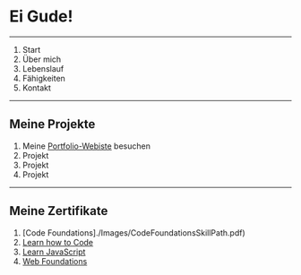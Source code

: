 # Ei Gude! 

--------------------------

1. Start
2. Über mich
3. Lebenslauf
4. Fähigkeiten
5. Kontakt

---------------------------

## Meine Projekte 

1. Meine [Portfolio-Webiste](https://oliveroeguet.github.io/Portfolio/) besuchen
2. Projekt
3. Projekt
4. Projekt

-------------------------

## Meine Zertifikate


1. [Code Foundations]./Images/CodeFoundationsSkillPath.pdf)
2. [Learn how to Code](./Images/LearnHowtoCodeCourse.pdf)
3. [Learn JavaScript](./Images/LearnJavaScriptCourse.pdf)
4. [Web Foundations](./Images/WebFoundations.pdf)
